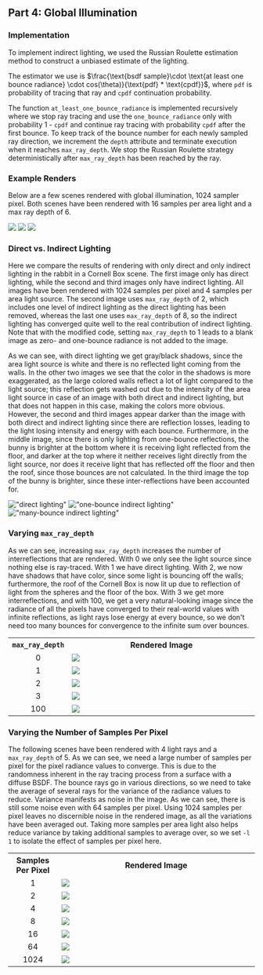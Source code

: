 ## Part 4: Global Illumination

### Implementation

To implement indirect lighting, we used the Russian Roulette
estimation method to construct a unbiased estimate of the lighting.

The estimator we use is $\frac{\text{bsdf sample}\cdot \text{at least
one bounce radiance} \cdot cos(\theta)}{\text{pdf} * \text{cpdf}}$,
where `pdf` is probability of tracing that ray and `cpdf` continuation
probability.

The function `at_least_one_bounce_radiance` is implemented recursively
where we stop ray tracing and use the `one_bounce_radiance` only with
probability 1 - `cpdf` and continue ray tracing with probability
`cpdf` after the first bounce. To keep track of the bounce number for
each newly sampled ray direction, we increment the `depth` attribute
and terminate execution when it reaches `max_ray_depth`. We stop
the Russian Roulette strategy deterministically after
`max_ray_depth` has been reached by the ray.

### Example Renders

Below are a few scenes rendered with global illumination, 1024 sampler
pixel. Both scenes have been rendered with 16 samples per area light and a
max ray depth of 6.

![](assets/img/p3_4_2_bunny_s_1024_l_16.png)
![](assets/img/p3_4_2_dragon_s_1024_l_16.png)
![](assets/img/p3_4_2_spheres_s_1024_l_16.png)

### Direct vs. Indirect Lighting

Here we compare the results of rendering with only direct and only
indirect lighting in the rabbit in a Cornell Box scene. The first
image only has direct lighting, while the second and third images only
have indirect lighting.
All images have been rendered with 1024 samples per pixel
and 4 samples per area light source. The second image uses
`max_ray_depth` of 2, which includes one level of indirect
lighting as the direct lighting has been removed,
whereas the last one uses `max_ray_depth` of 8, so the
indirect lighting has converged quite well to the real contribution of
indirect lighting. Note that with the modified code, setting
`max_ray_depth` to 1 leads to a blank image as zero- and one-bounce
radiance is not added to the image.

As we can see, with direct lighting we get
gray/black shadows, since the area light source is white and there is
no reflected light coming from the walls. In the other two images we
see that the color in the shadows is more exaggerated, as the large
colored walls reflect a lot of light compared to the light source;
this reflection gets washed out due to the intensity of the area light
source in case of an image with both direct and indirect lighting, but
that does not happen in this case, making the colors more obvious.
However, the second and third images appear darker than the image with
both direct and indirect lighting since there are reflection losses,
leading to the light losing intensity and energy with each bounce.
Furthermore, in the middle image, since there is only lighting from
one-bounce reflections, the bunny is brighter at the bottom where it
is receiving light reflected from the floor, and darker at the top
where it neither receives light directly from the light source, nor
does it receive light that has reflected off the floor and then the
roof, since those bounces are not calculated. In the third image the
top of the bunny is brighter, since these inter-reflections have been
accounted for.

!["direct lighting"](assets/img/p3_4_4_bunny_s_1024_l_16_m_1.png)
!["one-bounce indirect lighting"](assets/img/p3_4_3_bunny_s_1024_l_16_m_2.png)
!["many-bounce indirect lighting"](assets/img/p3_4_3_bunny_s_1024_l_4_m_8.png)

### Varying `max_ray_depth`

As we can see, increasing `max_ray_depth` increases the number of
interreflections that are rendered. With 0 we only see the light
source since nothing else is ray-traced. With 1 we have direct
lighting. With 2, we now have shadows that have color, since some
light is bouncing off the walls; furthermore, the roof of the Cornell
Box is now lit up due to reflection of light from the spheres and the
floor of the box. With 3 we get more interreflections, and with 100,
we get a very
natural-looking image since the radiance of all the pixels have
converged to their real-world values with infinite reflections, as
light rays lose energy at every bounce, so we don't need too many
bounces for convergence to the infinite sum over bounces.

<table style="width: 100%; margin-left: auto; margin-right: auto">
    <colgroup>
       <col span="1" style="width: 20%;">
       <col span="1" style="width: 80%;">
    </colgroup>
    <tbody>
        <tr>
            <th style="text-align: center">
                <code class="language-plaintext highlighter-rouge">max_ray_depth</code>
            </th>
            <th style="text-align: center">Rendered Image</th>
        </tr>
        <tr>
            <td style="text-align: center">0</td>
            <td><img src="assets/img/p3_4_4_bunny_s_1024_l_16_m_0.png"></td>
        </tr>
        <tr>
            <td style="text-align: center">1</td>
            <td><img src="assets/img/p3_4_4_bunny_s_1024_l_16_m_1.png"></td>
        </tr>
        <tr>
            <td style="text-align: center">2</td>
            <td><img src="assets/img/p3_4_4_bunny_s_1024_l_16_m_2.png"></td>
        </tr>
        <tr>
            <td style="text-align: center">3</td>
            <td><img src="assets/img/p3_4_4_bunny_s_1024_l_16_m_3.png"></td>
        </tr>
        <tr>
            <td style="text-align: center">100</td>
            <td><img src="assets/img/p3_4_4_bunny_s_1024_l_16_m_100.png"></td>
        </tr>
    </tbody>
</table>

### Varying the Number of Samples Per Pixel

The following scenes have been rendered with 4 light rays and a
`max_ray_depth` of 5. As we can see, we need a large number of samples
per pixel for the pixel radiance values to converge. This is due to
the randomness inherent in the ray tracing process from a surface with
a diffuse BSDF. The bounce rays go in various directions, so we need
to take the average of several rays for the variance of the radiance
values to reduce. Variance manifests as noise in the image. As we can
see, there is still some noise even with 64 samples per pixel. Using
1024 samples per pixel leaves no discernible noise in the rendered
image, as all the variations have been averaged out. Taking more
samples per area light also helps reduce variance by taking additional
samples to average over, so we set `-l 1` to isolate the effect of
samples per pixel here.

<table style="width: 100%; margin-left: auto; margin-right: auto">
    <colgroup>
       <col span="1" style="width: 20%;">
       <col span="1" style="width: 80%;">
    </colgroup>
    <tbody>
        <tr>
            <th style="text-align: center">Samples Per Pixel</th>
            <th style="text-align: center">Rendered Image</th>
        </tr>
        <tr>
            <td style="text-align: center">1</td>
            <td><img src="assets/img/p3_4_5_bunny_s_1_l_4_m_5.png"></td>
        </tr>
        <tr>
            <td style="text-align: center">2</td>
            <td><img src="assets/img/p3_4_5_bunny_s_2_l_4_m_5.png"></td>
        </tr>
        <tr>
            <td style="text-align: center">4</td>
            <td><img src="assets/img/p3_4_5_bunny_s_4_l_4_m_5.png"></td>
        </tr>
        <tr>
            <td style="text-align: center">8</td>
            <td><img src="assets/img/p3_4_5_bunny_s_8_l_4_m_5.png"></td>
        </tr>
        <tr>
            <td style="text-align: center">16</td>
            <td><img src="assets/img/p3_4_5_bunny_s_16_l_4_m_5.png"></td>
        </tr>
        <tr>
            <td style="text-align: center">64</td>
            <td><img src="assets/img/p3_4_5_bunny_s_64_l_4_m_5.png"></td>
        </tr>
        <tr>
            <td style="text-align: center">1024</td>
            <td><img src="assets/img/p3_4_5_bunny_s_1024_l_4_m_5.png"></td>
        </tr>
    </tbody>
</table>